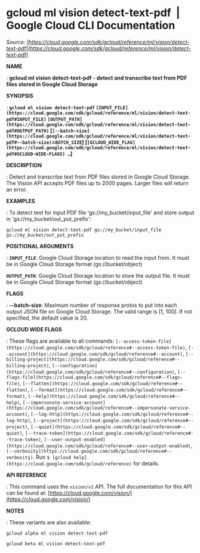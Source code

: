 # gcloud ml vision detect-text-pdf  |  Google Cloud CLI Documentation

*Source: [https://cloud.google.com/sdk/gcloud/reference/ml/vision/detect-text-pdf](https://cloud.google.com/sdk/gcloud/reference/ml/vision/detect-text-pdf)*

**NAME**

: **gcloud ml vision detect-text-pdf - detect and transcribe text from PDF files stored in Google Cloud Storage**

**SYNOPSIS**

: **`gcloud ml vision detect-text-pdf` `[INPUT_FILE](https://cloud.google.com/sdk/gcloud/reference/ml/vision/detect-text-pdf#INPUT_FILE)` `[OUTPUT_PATH](https://cloud.google.com/sdk/gcloud/reference/ml/vision/detect-text-pdf#OUTPUT_PATH)` [`[--batch-size](https://cloud.google.com/sdk/gcloud/reference/ml/vision/detect-text-pdf#--batch-size)`=`BATCH_SIZE`] [`[GCLOUD_WIDE_FLAG](https://cloud.google.com/sdk/gcloud/reference/ml/vision/detect-text-pdf#GCLOUD-WIDE-FLAGS) …`]**

**DESCRIPTION**

: Detect and transcribe text from PDF files stored in Google Cloud Storage.
The Vision API accepts PDF files up to 2000 pages. Larger files will return an
error.

**EXAMPLES**

: To detect text for input PDF file 'gs://my_bucket/input_file' and store output
in 'gs://my_bucket/out_put_prefix':

```
gcloud ml vision detect-text-pdf gs://my_bucket/input_file gs://my_bucket/out_put_prefix
```

**POSITIONAL ARGUMENTS**

: **`INPUT_FILE`**:
Google Cloud Storage location to read the input from. It must be in Google Cloud
Storage format (gs://bucket/object)

**`OUTPUT_PATH`**:
Google Cloud Storage location to store the output file. It must be in Google
Cloud Storage format (gs://bucket/object)

**FLAGS**

: **--batch-size**:
Maximum number of response protos to put into each output JSON file on Google
Cloud Storage. The valid range is [1, 100]. If not specified, the default value
is 20.

**GCLOUD WIDE FLAGS**

: These flags are available to all commands: `[--access-token-file](https://cloud.google.com/sdk/gcloud/reference#--access-token-file)`,
`[--account](https://cloud.google.com/sdk/gcloud/reference#--account)`, `[--billing-project](https://cloud.google.com/sdk/gcloud/reference#--billing-project)`,
`[--configuration](https://cloud.google.com/sdk/gcloud/reference#--configuration)`,
`[--flags-file](https://cloud.google.com/sdk/gcloud/reference#--flags-file)`,
`[--flatten](https://cloud.google.com/sdk/gcloud/reference#--flatten)`, `[--format](https://cloud.google.com/sdk/gcloud/reference#--format)`, `[--help](https://cloud.google.com/sdk/gcloud/reference#--help)`, `[--impersonate-service-account](https://cloud.google.com/sdk/gcloud/reference#--impersonate-service-account)`,
`[--log-http](https://cloud.google.com/sdk/gcloud/reference#--log-http)`,
`[--project](https://cloud.google.com/sdk/gcloud/reference#--project)`, `[--quiet](https://cloud.google.com/sdk/gcloud/reference#--quiet)`, `[--trace-token](https://cloud.google.com/sdk/gcloud/reference#--trace-token)`, `[--user-output-enabled](https://cloud.google.com/sdk/gcloud/reference#--user-output-enabled)`,
`[--verbosity](https://cloud.google.com/sdk/gcloud/reference#--verbosity)`.
Run `$ [gcloud help](https://cloud.google.com/sdk/gcloud/reference)` for details.

**API REFERENCE**

: This command uses the `vision/v1` API. The full documentation for
this API can be found at: [https://cloud.google.com/vision/](https://cloud.google.com/vision/)

**NOTES**

: These variants are also available:

```
gcloud alpha ml vision detect-text-pdf
```

```
gcloud beta ml vision detect-text-pdf
```